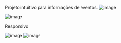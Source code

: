 Projeto intuitivo para informações de eventos. 
![image](https://github.com/Gabronx/MOSHROOMSESH/assets/102370008/263cf3bb-f6c9-4159-9117-13d653708390)

![image](https://github.com/Gabronx/MOSHROOMSESH/assets/102370008/fd756461-1112-45cd-aab8-4cb53de9f1fe)

Responsivo

![image](https://github.com/Gabronx/MOSHROOMSESH/assets/102370008/f0b4f626-4039-463e-bdbb-03e2ecd45ec6)                    ![image](https://github.com/Gabronx/MOSHROOMSESH/assets/102370008/0b3844a2-0473-4e09-9314-5d29ae9cf440)
